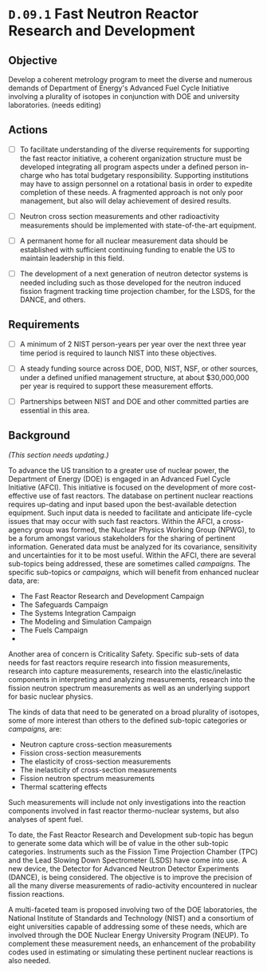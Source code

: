 # `D.09.1` Fast Neutron Reactor Research and Development

## Objective

Develop a coherent metrology program to meet the diverse and numerous demands
of Department of Energy's Advanced Fuel Cycle Initiative involving a plurality
of isotopes in conjunction with DOE and university laboratories. (needs
editing)

## Actions

- [ ] To facilitate understanding of the diverse requirements for supporting
the fast reactor initiative, a coherent organization structure must be
developed integrating all program aspects under a defined person in-charge who
has total budgetary responsibility. Supporting institutions may have to assign
personnel on a rotational basis in order to expedite completion of these needs.
A fragmented approach is not only poor management, but also will delay
achievement of desired results.

- [ ] Neutron cross section measurements and other radioactivity measurements
should be implemented with state-of-the-art equipment.

- [ ] A permanent home for all nuclear measurement data should be established
with sufficient continuing funding to enable the US to maintain leadership in
this field.

- [ ] The development of a next generation of neutron detector systems is
needed including such as those developed for the neutron induced fission
fragment tracking time projection chamber, for the LSDS, for the DANCE, and
others.

## Requirements

- [ ] A minimum of 2 NIST person-years per year over the next three year time
period is required to launch NIST into these objectives.

- [ ] A steady funding source across DOE, DOD, NIST, NSF, or other sources,
under a defined unified management structure, at about \$30,000,000 per year is
required to support these measurement efforts.

- [ ] Partnerships between NIST and DOE and other committed parties are
essential in this area.

## Background

*(This section needs updating.)*

To advance the US transition to a greater use of nuclear power, the Department
of Energy (DOE) is engaged in an Advanced Fuel Cycle Initiative (AFCI). This
initiative is focused on the development of more cost-effective use of fast
reactors. The database on pertinent nuclear reactions requires up-dating and
input based upon the best-available detection equipment. Such input data is
needed to facilitate and anticipate life-cycle issues that may occur with such
fast reactors. Within the AFCI, a cross-agency group was formed, the Nuclear
Physics Working Group (NPWG), to be a forum amongst various stakeholders for
the sharing of pertinent information. Generated data must be analyzed for its
covariance, sensitivity and uncertainties for it to be most useful. Within the
AFCI, there are several sub-topics being addressed, these are sometimes called
*campaigns.* The specific sub-topics or *campaigns,* which will benefit from
enhanced nuclear data, are:

- The Fast Reactor Research and Development Campaign
- The Safeguards Campaign
- The Systems Integration Campaign
- The Modeling and Simulation Campaign
- The Fuels Campaign
-
Another area of concern is Criticality Safety. Specific sub-sets of data needs
for fast reactors require research into fission measurements, research into
capture measurements, research into the elastic/inelastic components in
interpreting and analyzing measurements, research into the fission neutron
spectrum measurements as well as an underlying support for basic nuclear
physics.

The kinds of data that need to be generated on a broad plurality of isotopes,
some of more interest than others to the defined sub-topic categories or
*campaigns,* are:

- Neutron capture cross-section measurements
- Fission cross-section measurements
- The elasticity of cross-section measurements
- The inelasticity of cross-section measurements
- Fission neutron spectrum measurements
- Thermal scattering effects

Such measurements will include not only investigations into the reaction
components involved in fast reactor thermo-nuclear systems, but also analyses
of spent fuel.

To date, the Fast Reactor Research and Development sub-topic has begun to
generate some data which will be of value in the other sub-topic categories.
Instruments such as the Fission Time Projection Chamber (TPC) and the Lead
Slowing Down Spectrometer (LSDS) have come into use. A new device, the Detector
for Advanced Neutron Detector Experiments (DANCE), is being considered. The
objective is to improve the precision of all the many diverse measurements of
radio-activity encountered in nuclear fission reactions.

A multi-faceted team is proposed involving two of the DOE laboratories, the
National Institute of Standards and Technology (NIST) and a consortium of eight
universities capable of addressing some of these needs, which are involved
through the DOE Nuclear Energy University Program (NEUP). To complement these
measurement needs, an enhancement of the probability codes used in estimating
or simulating these pertinent nuclear reactions is also needed.
